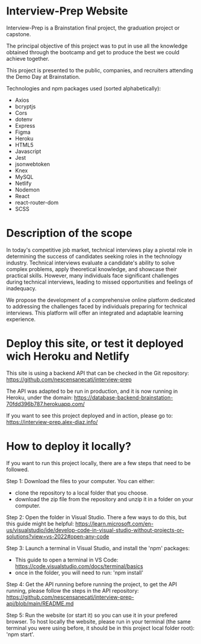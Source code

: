 # Interview-Prep Website
Interview-Prep is a Brainstation final project, the graduation project or capstone.

The principal objective of this project was to put in use all the knowledge obtained through the bootcamp and get to produce the best we could achieve together. 

This project is presented to the public, companies, and recruiters attending the Demo Day at Brainstation. 

Technologies and npm packages used (sorted alphabetically):
- Axios
- bcryptjs
- Cors
- dotenv
- Express
- Figma
- Heroku
- HTML5
- Javascript
- Jest
- jsonwebtoken
- Knex
- MySQL
- Netlify 
- Nodemon
- React
- react-router-dom
- SCSS

# Description of the scope
In today's competitive job market, technical interviews play a pivotal role in determining the success of candidates seeking roles in the technology industry. Technical interviews evaluate a candidate's ability to solve complex problems, apply theoretical knowledge, and showcase their practical skills. However, many individuals face significant challenges during technical interviews, leading to missed opportunities and feelings of inadequacy.

We propose the development of a comprehensive online platform dedicated to addressing the challenges faced by individuals preparing for technical interviews. This platform will offer an integrated and adaptable learning experience.

# Deploy this site, or test it deployed wich Heroku and Netlify

This site is using a backend API that can be checked in the Git repository: 
https://github.com/nescensanecati/interview-prep

The API was adapted to be run in production, and it is now running in Heroku, under the domain: 
https://database-backend-brainstation-70fdd396b787.herokuapp.com/

If you want to see this project deployed and in action, please go to: 
https://interview-prep.alex-diaz.info/

# How to deploy it locally?
If you want to run this project locally, there are a few steps that need to be followed. 

Step 1: Download the files to your computer.
You can either: 
- clone the repository to a local folder that you choose.
- download the zip file from the repository and unzip it in a folder on your computer.

Step 2: Open the folder in Visual Studio. There a few ways to do this, but this guide might be helpful: https://learn.microsoft.com/en-us/visualstudio/ide/develop-code-in-visual-studio-without-projects-or-solutions?view=vs-2022#open-any-code

Step 3: Launch a terminal in Visual Studio, and install the 'npm' packages: 
- This guide to open a terminal in VS Code: https://code.visualstudio.com/docs/terminal/basics
- once in the folder, you will need to run: 'npm install'

Step 4: Get the API running before running the project, to get the API running, please follow the steps in the API repository: https://github.com/nescensanecati/interview-prep-api/blob/main/README.md

Step 5: Run the website (or start it) so you can use it in your prefered browser. To host locally the website, please run in your terminal (the same terminal you were using before, it should be in this project local folder root): 'npm start'. 
